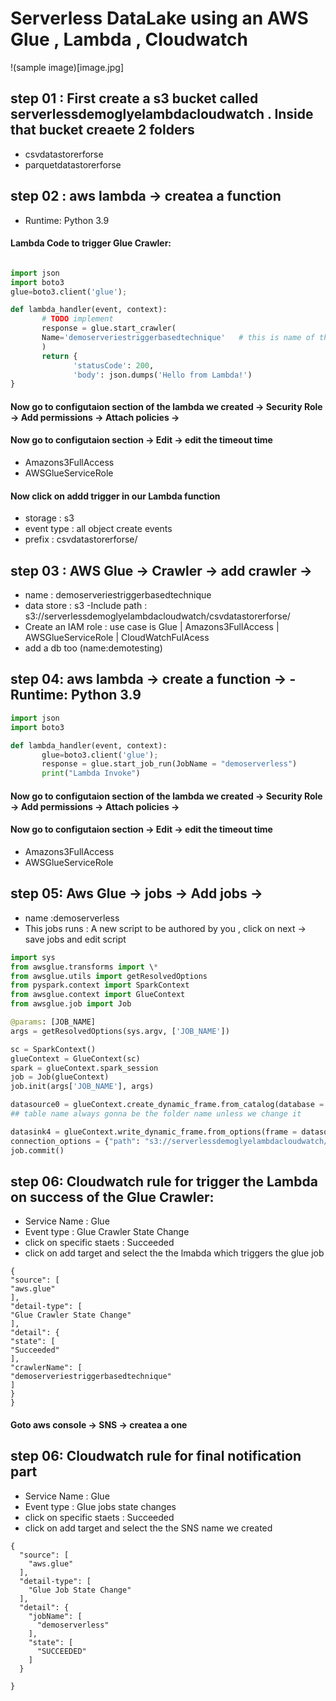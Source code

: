 # Serverless DataLake using an AWS Glue , Lambda , Cloudwatch

!(sample image)[image.jpg]

## step 01 : First create a s3 bucket called serverlessdemoglyelambdacloudwatch . Inside that bucket creaete 2 folders

- csvdatastorerforse
- parquetdatastorerforse

## step 02 : aws lambda -> createa a function

- Runtime: Python 3.9

#### Lambda Code to trigger Glue Crawler:

```python

import json
import boto3
glue=boto3.client('glue');

def lambda_handler(event, context):
       # TODO implement
       response = glue.start_crawler(
       Name='demoserveriestriggerbasedtechnique'   # this is name of the crawler that we gonna create later on
       )
       return {
              'statusCode': 200,
              'body': json.dumps('Hello from Lambda!')
}

```

#### Now go to configutaion section of the lambda we created -> Security Role -> Add permissions -> Attach policies ->

#### Now go to configutaion section -> Edit -> edit the timeout time

- Amazons3FullAccess
- AWSGlueServiceRole

#### Now click on addd trigger in our Lambda function

- storage : s3
- event type : all object create events
- prefix : csvdatastorerforse/

## step 03 : AWS Glue -> Crawler -> add crawler ->

- name : demoserveriestriggerbasedtechnique
- data store : s3
  -Include path : s3://serverlessdemoglyelambdacloudwatch/csvdatastorerforse/
- Create an IAM role : use case is Glue | Amazons3FullAccess | AWSGlueServiceRole | CloudWatchFulAcess
- add a db too (name:demotesting)

## step 04: aws lambda -> create a function -> - Runtime: Python 3.9

```python
import json
import boto3

def lambda_handler(event, context):
       glue=boto3.client('glue');
       response = glue.start_job_run(JobName = "demoserverless")
       print("Lambda Invoke")
```

#### Now go to configutaion section of the lambda we created -> Security Role -> Add permissions -> Attach policies ->

#### Now go to configutaion section -> Edit -> edit the timeout time

- Amazons3FullAccess
- AWSGlueServiceRole

## step 05: Aws Glue -> jobs -> Add jobs ->

- name :demoserverless
- This jobs runs : A new script to be authored by you , click on next -> save jobs and edit script

```python
import sys
from awsglue.transforms import \*
from awsglue.utils import getResolvedOptions
from pyspark.context import SparkContext
from awsglue.context import GlueContext
from awsglue.job import Job

@params: [JOB_NAME]
args = getResolvedOptions(sys.argv, ['JOB_NAME'])

sc = SparkContext()
glueContext = GlueContext(sc)
spark = glueContext.spark_session
job = Job(glueContext)
job.init(args['JOB_NAME'], args)

datasource0 = glueContext.create_dynamic_frame.from_catalog(database = "demotesting", table_name = "csvdatastorerforse", transformation_ctx = "datasource0")
## table name always gonna be the folder name unless we change it

datasink4 = glueContext.write_dynamic_frame.from_options(frame = datasource0, connection_type = "s3",
connection_options = {"path": "s3://serverlessdemoglyelambdacloudwatch/parquetdatastorerforse/"}, format = "parquet", transformation_ctx = "datasink4")
job.commit()

```

## step 06: Cloudwatch rule for trigger the Lambda on success of the Glue Crawler:

- Service Name : Glue
- Event type : Glue Crawler State Change
- click on specific staets : Succeeded
- click on add target and select the the lmabda which triggers the glue job

```
{
"source": [
"aws.glue"
],
"detail-type": [
"Glue Crawler State Change"
],
"detail": {
"state": [
"Succeeded"
],
"crawlerName": [
"demoserveriestriggerbasedtechnique"
]
}
}
```

#### Goto aws console -> SNS -> createa a one

## step 06: Cloudwatch rule for final notification part

- Service Name : Glue
- Event type : Glue jobs state changes
- click on specific staets : Succeeded
- click on add target and select the the SNS name we created

```
{
  "source": [
    "aws.glue"
  ],
  "detail-type": [
    "Glue Job State Change"
  ],
  "detail": {
    "jobName": [
      "demoserverless"
    ],
    "state": [
      "SUCCEEDED"
    ]
  }

}
```
